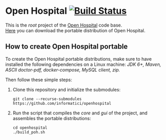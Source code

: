 # Open Hospital [![Build Status](https://travis-ci.org/informatici/openhospital.svg?branch=master)](https://travis-ci.org/informatici/openhospital)

This is the *root* project of the [Open Hospital][openhospital] code base.  
[Here][releases] you can download the portable distribution of Open Hospital.

## How to create Open Hospital portable

To create the Open Hospital portable distributions,
make sure to have installed the following dependencies on a Linux machine:
_JDK 6+, Maven, ASCII doctor-pdf, docker-compose, MySQL client, zip._
 
Then follow these simple steps:

 1. Clone this repository and initialize the submodules:

        git clone --recurse-submodules https://github.com/informatici/openhospital

 2. Run the script that compiles the *core* and *gui* of the project, and assembles the portable distributions:

        cd openhospital
        ./build_poh.sh


 [openhospital]: https://www.open-hospital.org/
 [releases]: https://github.com/informatici/openhospital/releases
